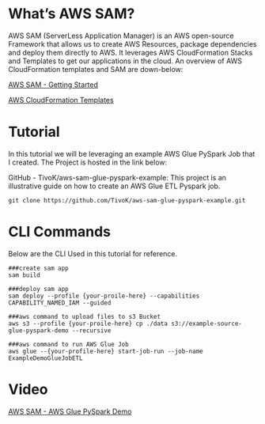 # What’s AWS SAM?

AWS SAM (ServerLess Application Manager) is an AWS open-source Framework that allows us to  create AWS Resources, package dependencies and deploy them directly to AWS. It leverages AWS CloudFormation Stacks and Templates to get our applications in the cloud. An overview of AWS CloudFormation templates and SAM are down-below:

[AWS SAM - Getting Started]

[AWS CloudFormation Templates]

# Tutorial

In this tutorial we will be leveraging an example AWS Glue PySpark Job  that I created. The Project is hosted in the link below:

GitHub - TivoK/aws-sam-glue-pyspark-example: This project is an illustrative guide on how to create an AWS Glue ETL Pyspark job. 


```
git clone https://github.com/TivoK/aws-sam-glue-pyspark-example.git
```

# CLI Commands
Below are the CLI Used in this tutorial for reference.

```
###create sam app
sam build

###deploy sam app
sam deploy --profile {your-proile-here} --capabilities CAPABILITY_NAMED_IAM --guided

###aws command to upload files to s3 Bucket
aws s3 --profile {your-proile-here} cp ./data s3://example-source-glue-pyspark-demo --recursive

###aws command to run AWS Glue Job
aws glue --{your-profile-here} start-job-run --job-name  ExampleDemoGlueJobETL
```

# Video
[AWS SAM - AWS Glue PySpark Demo] 

[AWS SAM - Getting Started]: <https://aws.amazon.com/serverless/sam/>
[AWS CloudFormation Templates]: <https://aws.amazon.com/cloudformation/resources/templates/>
[AWS SAM - AWS Glue PySpark Demo]:<https://www.youtube.com/watch?v=UTmn8MfXWuE>


